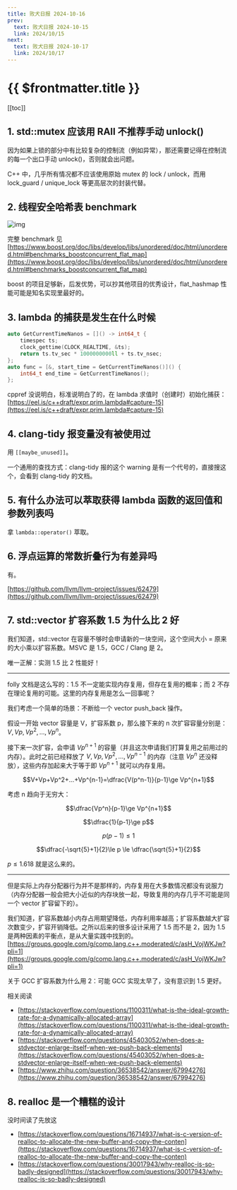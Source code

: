 ```yaml
---
title: 败犬日报 2024-10-16
prev:
  text: 败犬日报 2024-10-15
  link: 2024/10/15
next:
  text: 败犬日报 2024-10-17
  link: 2024/10/17
---
```


# {{ $frontmatter.title }}

[[toc]]

## 1. std::mutex 应该用 RAII 不推荐手动 unlock()

因为如果上锁的部分中有比较复杂的控制流（例如异常），那还需要记得在控制流的每一个出口手动 unlock()，否则就会出问题。

C++ 中，几乎所有情况都不应该使用原始 mutex 的 lock / unlock，而用 lock_guard / unique_lock 等更高层次的封装代替。

## 2. 线程安全哈希表 benchmark

![img](/img/2024-10-16-0.png)

完整 benchmark 见 [https://www.boost.org/doc/libs/develop/libs/unordered/doc/html/unordered.html#benchmarks_boostconcurrent_flat_map](https://www.boost.org/doc/libs/develop/libs/unordered/doc/html/unordered.html#benchmarks_boostconcurrent_flat_map)

boost 的项目足够新，后发优势，可以抄其他项目的优秀设计，flat_hashmap 性能可能是知名实现里最好的。

## 3. lambda 的捕获是发生在什么时候

```cpp
auto GetCurrentTimeNanos = []() -> int64_t {
    timespec ts;
    clock_gettime(CLOCK_REALTIME, &ts);
    return ts.tv_sec * 1000000000ll + ts.tv_nsec;
};
auto func = [&, start_time = GetCurrentTimeNanos()]() {
    int64_t end_time = GetCurrentTimeNanos();
};
```

cppref 没说明白，标准说明白了的，在 lambda 求值时（创建时）初始化捕获：[https://eel.is/c++draft/expr.prim.lambda#capture-15](https://eel.is/c++draft/expr.prim.lambda#capture-15)

## 4. clang-tidy 报变量没有被使用过

用 `[[maybe_unused]]`。

一个通用的查找方式：clang-tidy 报的这个 warning 是有一个代号的，直接搜这个，会看到 clang-tidy 的文档。

## 5. 有什么办法可以萃取获得 lambda 函数的返回值和参数列表吗

拿 `lambda::operator()` 萃取。

## 6. 浮点运算的常数折叠行为有差异吗

有。

[https://github.com/llvm/llvm-project/issues/62479](https://github.com/llvm/llvm-project/issues/62479)

## 7. std::vector 扩容系数 1.5 为什么比 2 好

我们知道，std::vector 在容量不够时会申请新的一块空间，这个空间大小 = 原来的大小乘以扩容系数。MSVC 是 1.5，GCC / Clang 是 2。

唯一正解：实测 1.5 比 2 性能好！

***

folly 文档是这么写的：1.5 不一定能实现内存复用，但存在复用的概率；而 2 不存在理论复用的可能。这里的内存复用是怎么一回事呢？

我们考虑一个简单的场景：不断给一个 vector push_back 操作。

假设一开始 vector 容量是 V，扩容系数 p，那么接下来的 n 次扩容容量分别是：$V,Vp,Vp^2,...,Vp^n$。

接下来一次扩容，会申请 $Vp^{n+1}$ 的容量（并且这次申请我们打算复用之前用过的内存）。此时之前已经释放了 $V,Vp,Vp^2,...,Vp^{n-1}$ 的内存（注意 $Vp^n$ 还没释放），这些内存加起来大于等于即 $Vp^{n+1}$ 就可以内存复用。

$$V+Vp+Vp^2+...+Vp^{n-1}=\dfrac{V(p^n-1)}{p-1}\ge Vp^{n+1}$$

考虑 n 趋向于无穷大：

$$\dfrac{Vp^n}{p-1}\ge Vp^{n+1}$$

$$\dfrac{1}{p-1}\ge p$$

$$p(p-1)\le 1$$

$$\dfrac{-\sqrt{5}+1}{2}\le p \le \dfrac{\sqrt{5}+1}{2}$$

$p \le 1.618$ 就是这么来的。

***

但是实际上内存分配器行为并不是那样的，内存复用在大多数情况都没有说服力（内存分配器一般会把大小近似的内存块放一起，导致复用的内存几乎不可能是同一个 vector 扩容留下的）。

我们知道，扩容系数越小内存占用期望降低，内存利用率越高；扩容系数越大扩容次数变少，扩容开销降低。之所以后来的很多设计采用了 1.5 而不是 2，因为 1.5 是两种因素的平衡点，是从大量实践中找到的。[https://groups.google.com/g/comp.lang.c++.moderated/c/asH_VojWKJw?pli=1](https://groups.google.com/g/comp.lang.c++.moderated/c/asH_VojWKJw?pli=1)

关于 GCC 扩容系数为什么用 2：可能 GCC 实现太早了，没有意识到 1.5 更好。

相关阅读

- [https://stackoverflow.com/questions/1100311/what-is-the-ideal-growth-rate-for-a-dynamically-allocated-array](https://stackoverflow.com/questions/1100311/what-is-the-ideal-growth-rate-for-a-dynamically-allocated-array)
- [https://stackoverflow.com/questions/45403052/when-does-a-stdvector-enlarge-itself-when-we-push-back-elements](https://stackoverflow.com/questions/45403052/when-does-a-stdvector-enlarge-itself-when-we-push-back-elements)
- [https://www.zhihu.com/question/36538542/answer/67994276](https://www.zhihu.com/question/36538542/answer/67994276)

## 8. realloc 是一个糟糕的设计

没时间读了先放这

- [https://stackoverflow.com/questions/16714937/what-is-c-version-of-realloc-to-allocate-the-new-buffer-and-copy-the-conten](https://stackoverflow.com/questions/16714937/what-is-c-version-of-realloc-to-allocate-the-new-buffer-and-copy-the-conten)
- [https://stackoverflow.com/questions/30017943/why-realloc-is-so-badly-designed](https://stackoverflow.com/questions/30017943/why-realloc-is-so-badly-designed)
